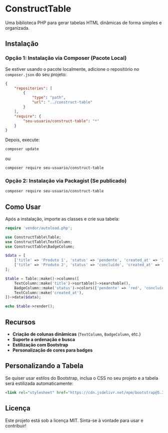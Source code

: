 # ConstructTable

Uma biblioteca PHP para gerar tabelas HTML dinâmicas de forma simples e organizada.

## Instalação

### Opção 1: Instalação via Composer (Pacote Local)

Se estiver usando o pacote localmente, adicione o repositório no `composer.json` do seu projeto:

```json
{
    "repositories": [
        {
            "type": "path",
            "url": "../construct-table"
        }
    ],
    "require": {
        "seu-usuario/construct-table": "*"
    }
}
```

Depois, execute:

```sh
composer update
```

ou

```sh
composer require seu-usuario/construct-table
```

### Opção 2: Instalação via Packagist (Se publicado)

```sh
composer require seu-usuario/construct-table
```

## Como Usar

Após a instalação, importe as classes e crie sua tabela:

```php
require 'vendor/autoload.php';

use ConstructTable\Table;
use ConstructTable\TextColumn;
use ConstructTable\BadgeColumn;

$data = [
    ['title' => 'Produto 1', 'status' => 'pendente', 'created_at' => '2024-03-20'],
    ['title' => 'Produto 2', 'status' => 'concluído', 'created_at' => '2024-03-19'],
];

$table = Table::make()->columns([
    TextColumn::make('title')->sortable()->searchable(),
    BadgeColumn::make('status')->colors(['pendente' => 'red', 'concluído' => 'green']),
    TextColumn::make('created_at'),
])->data($data);

echo $table->render();
```

## Recursos

- **Criação de colunas dinâmicas** (`TextColumn`, `BadgeColumn`, etc.)
- **Suporte a ordenação e busca**
- **Estilização com Bootstrap**
- **Personalização de cores para badges**

## Personalizando a Tabela

Se quiser usar estilos do Bootstrap, inclua o CSS no seu projeto e a tabela será estilizada automaticamente:

```html
<link rel="stylesheet" href="https://cdn.jsdelivr.net/npm/bootstrap@5.3.0/dist/css/bootstrap.min.css">
```

## Licença

Este projeto está sob a licença MIT. Sinta-se à vontade para usar e contribuir!
